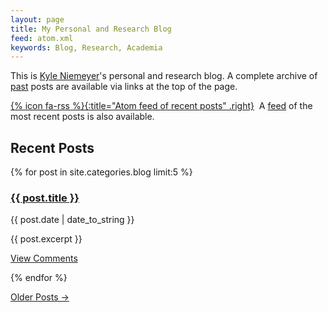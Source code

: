 ```yaml
---
layout: page
title: My Personal and Research Blog
feed: atom.xml
keywords: Blog, Research, Academia
---
```


This is [Kyle Niemeyer](/)'s personal and research blog. A complete archive of [past](/blog/past/) posts are available via links at the top of the page.

[{% icon fa-rss %}{:title="Atom feed of recent posts" .right}][feed]&nbsp;
A [feed][] of the most recent posts is also available.

[feed]: /blog/atom.xml

## Recent Posts

{% for post in site.categories.blog limit:5 %}
<div class="section list" markdown="0">
    <h3><a class="entry-title" href="{{ post.url }}">{{ post.title }}</a></h3>
    <span class="post-date">{{ post.date | date_to_string }}</span>
    <p class="excerpt">{{ post.excerpt }}</p>
    <p class="line">
    <a class="comments" href="{{ post.url }}#disqus_thread">View Comments</a>
    </p>
</div>
{% endfor %}

<p>
<a href="/blog/past/">Older Posts &rarr;</a>
</p>

<script type="text/javascript">
//<![CDATA[
(function() {
		var links = document.getElementsByTagName('a');
		var query = '?';
		for(var i = 0; i < links.length; i++) {
			if(links[i].href.indexOf('#disqus_thread') >= 0) {
				query += 'url' + i + '=' + encodeURIComponent(links[i].href) + '&';
			}
		}
		document.write('<script type="text/javascript" src="https://disqus.com/forums/kyleniemeyer/get_num_replies.js' + query + '"></' + 'script>');
	})();
//]]>
</script>
